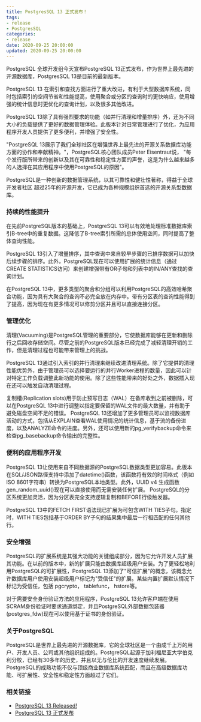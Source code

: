 ```yaml
---
title: PostgresSQL 13 正式发布！
tags:
- release
- PostgresSQL
categories:
- release
date: 2020-09-25 20:00:00
updated: 2020-09-25 20:00:00
---
```


PostgreSQL 全球开发组今天宣布PostgreSQL 13正式发布，作为世界上最先进的开源数据库，PostgresSQL 13是目前的最新版本。

PostgreSQL 13 在索引和查找方面进行了重大改进，有利于大型数据库系统，同时包括索引的空间节省和性能提高，使用聚合或分区的查询时的更快响应，使用增强的统计信息时更优化的查询计划，以及很多其他改进。

<!-- more -->
PostgreSQL 13除了具有强烈要求的功能（如并行清理和增量排序）外，还为不同大小的负载提供了更好的数据管理体验。此版本针对日常管理进行了优化，为应用程序开发人员提供了更多便利，并增强了安全性。

"PostgreSQL 13展示了我们全球社区在增强世界上最先进的开源关系数据库功能方面的协作和奉献精神。"，PostgreSQL核心团队成员Peter Eisentraut说， "每个发行版所带来的创新以及其在可靠性和稳定性方面的声誉，这是为什么越来越多的人选择在其应用程序中使用PostgreSQL的原因"。

PostgreSQL是一种创新的数据管理系统，以其可靠性和健壮性著称，得益于全球开发者社区 超过25年的开源开发，它已成为各种规模组织首选的开源关系型数据库。

### 持续的性能提升

在先前PostgreSQL版本的基础上，PostgreSQL 13可以有效地处理标准数据库索引B-tree中的重复数据。这降低了B-tree索引所需的总体使用空间，同时提高了整体查询性能。

PostgreSQL 13引入了增量排序，其中查询中来自较早步骤的已排序数据可以加快后续步骤的排序。此外，PostgreSQL现在可以使用扩展的统计信息（通过CREATE STATISTICS访问）来创建增强带有OR子句和列表中的IN/ANY查找的查询计划。

在PostgreSQL 13中，更多类型的聚合和分组可以利用PostgreSQL的高效哈希聚合功能，因为具有大聚合的查询不必完全放在内存中。带有分区表的查询性能得到了提高，因为现在有更多情况可以修剪分区并且可以直接连接分区。

### 管理优化

清理(Vacuuming)是PostgreSQL管理的重要部分，它使数据库能够在更新和删除行之后回收存储空间。尽管之前的PostgreSQL版本已经完成了减轻清理开销的工作，但是清理过程也可能带来管理上的挑战。

PostgreSQL 13通过引入索引的并行清理来继续改进清理系统。除了它提供的清理性能优势外，由于管理员可以选择要运行的并行Worker进程的数量，因此可以针对特定工作负载调整此新功能的使用。除了这些性能带来的好处之外，数据插入现在还可以触发自动清理过程。

复制槽(Replication slots)用于防止预写日志（WAL）在备库收到之前被删除，可以在PostgreSQL 13中进行调整以指定要保留的WAL文件的最大数量，并有助于避免磁盘空间不足的错误。
PostgreSQL 13还增加了更多管理员可以监视数据库活动的方式，包括从EXPLAIN查看WAL使用情况的统计信息，基于流的备份进度，以及ANALYZE命令的进度。另外，还可以使用新的pg_verifybackup命令来检查pg_basebackup命令输出的完整性。

### 便利的应用程序开发

PostgreSQL 13让使用来自不同数据源的PostgreSQL数据类型更加容易。此版本在SQL/JSON路径支持中添加了datetime()函数，该函数将有效的时间格式（例如ISO 8601字符串）转换为PostgreSQL本地类型。此外，UUID v4 生成函数gen_random_uuid()现在可以直接使用而无需安装任何扩展。
PostgreSQL的分区系统更加灵活，因为分区表完全支持逻辑复制和BEFORE行级触发器。

PostgreSQL 13中的FETCH FIRST语法现已扩展为可包含WITH TIES子句。指定时，WITH TIES包括基于ORDER BY子句的结果集中最后一行相匹配的任何其他行。

### 安全增强

PostgreSQL的扩展系统是其强大功能的关键组成部分，因为它允许开发人员扩展其功能。在以前的版本中，新的扩展只能由数据库超级用户安装。为了更轻松地利用PostgreSQL的可扩展性，PostgreSQL 13添加了"可信扩展"的概念，该概念允许数据库用户使用安装超级用户标记为"受信任"的扩展。某些内置扩展默认情况下标记为受信任，包括 pgcrypto， tablefunc， hstore等。

对于需要安全身份验证方法的应用程序，PostgreSQL 13允许客户端在使用SCRAM身份验证时要求通道绑定，并且PostgreSQL外部数据包装器(postgres_fdw)现在可以使用基于证书的身份验证。

### 关于PostgreSQL

PostgreSQL是世界上最先进的开源数据库，它的全球社区是一个由成千上万的用户、开发人员、公司或其他组织组成的。PostgreSQL起源于加利福尼亚大学伯克利分校，已经有30多年的历史，并且以无与伦比的开发速度继续发展。PostgreSQL的成熟功能不仅与顶级商业数据库系统匹配，而且在高级数据库功能、可扩展性、安全性和稳定性方面超过了它们。

### 相关链接

- [PostgreSQL 13 Released!](https://www.postgresql.org/about/news/2077/)
- [PostgreSQL 13 正式发布](http://www.postgres.cn/v2/news/viewone/1/637)